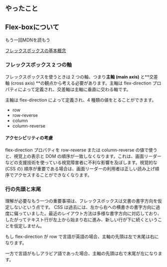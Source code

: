 ## やったこと

## Flex-boxについて
もう一回MDNを読もう

[フレックスボックスの基本概念](https://developer.mozilla.org/ja/docs/Web/CSS/CSS_Flexible_Box_Layout/Basic_Concepts_of_Flexbox)  

### フレックスボックス 2 つの軸

フレックスボックスを使うときは 2 つの軸、つまり**主軸 (main axis)** と**交差軸 (cross axis) **の観点から考える必要があります。主軸は flex-direction プロパティによって定義され、交差軸は主軸に垂直に交わる軸です。  

主軸は flex-direction によって定義され、4 種類の値をとることができます。

- row
- row-reverse
- column
- column-reverse

#### アクセシビリティの考慮
flex-direction プロパティを row-reverse または column-reverse の値で使うと、視覚上の表示と DOM の順序が一致しなくなります。これは、画面リーダーなどの支援技術を使っている視覚障害者に不利な影響を及ぼします。視覚的な (CSS の) 順序が重要である場合は、画面リーダーの利用者は正しい読み上げ順序でアクセスすることができなくなります。  

### 行の先頭と末尾
理解が必要なもう一つの重要事項は、フレックスボックスは文書の書字方向を仮定しないという点です。 CSS は過去には、左から右への横書きの書字方向に過度に偏っていました。最近のレイアウト方法は多様な書字方向に対応しており、したがってテキスト行が左上から始まり右に進み、新しい行が下に続くということを仮定しません。  

もし flex-direction が row で言語が英語の場合、主軸の先頭は左で末尾は右になります。

一方で言語がもしアラビア語であった場合、主軸の先頭は右で末尾が左になります。










